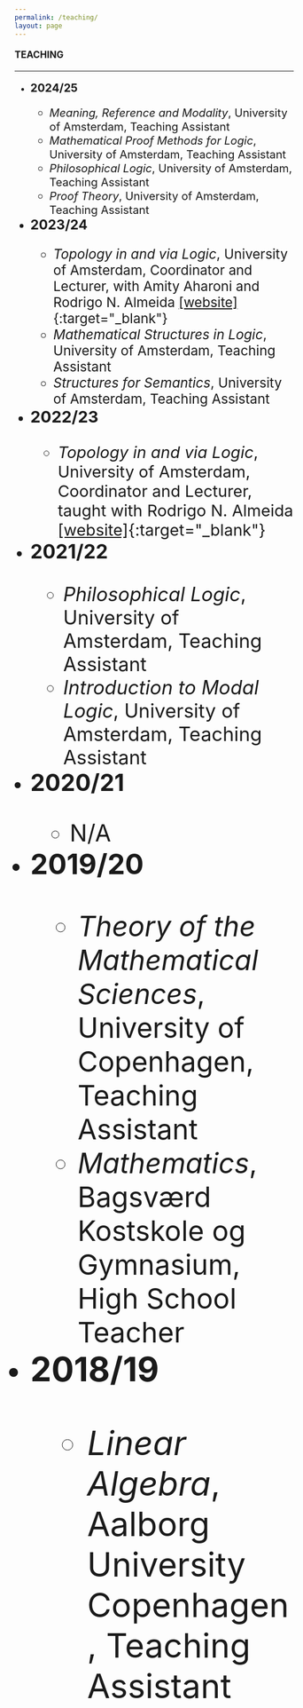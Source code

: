 ```yaml
---
permalink: /teaching/
layout: page
---
```


#### <Big>TEACHING

-----------
  * <big>**2024/25**
      * *Meaning, Reference and Modality*, University of Amsterdam, Teaching Assistant
      * *Mathematical Proof Methods for Logic*, University of Amsterdam, Teaching Assistant
      * *Philosophical Logic*, University of Amsterdam, Teaching Assistant
      * *Proof Theory*, University of Amsterdam, Teaching Assistant
  * <big>**2023/24**
      * *Topology in and via Logic*, University of Amsterdam, Coordinator and Lecturer, with Amity Aharoni and Rodrigo N. Almeida [[website]](https://rodrigonalmeida.github.io/projects/topologyInAndViaLogic2023.html){:target="_blank"}
      * *Mathematical Structures in Logic*, University of Amsterdam, Teaching Assistant
      * *Structures for Semantics*, University of Amsterdam, Teaching Assistant
  * <big>**2022/23**
      * *Topology in and via Logic*, University of Amsterdam, Coordinator and Lecturer, taught with Rodrigo N. Almeida [[website]](https://rodrigonalmeida.github.io/projects/topologyInAndViaLogic.md.html){:target="_blank"}
  * <big>**2021/22**
      * *Philosophical Logic*, University of Amsterdam, Teaching Assistant
      * *Introduction to Modal Logic*, University of Amsterdam, Teaching Assistant
  * <big>**2020/21**
      *  N/A
  * <big>**2019/20**
      *  *Theory of the Mathematical Sciences*, University of Copenhagen, Teaching Assistant
      *  *Mathematics*, Bagsværd Kostskole og Gymnasium, High School Teacher
  * <big>**2018/19**
      *  *Linear Algebra*, Aalborg University Copenhagen, Teaching Assistant
